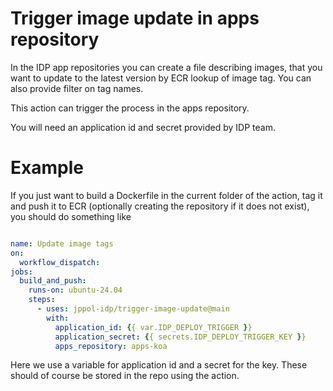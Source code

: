 # Trigger image update in apps repository

In the IDP app repositories you can create a file describing images, that you want to update 
to the latest version by ECR lookup of image tag. You can also provide filter on tag names. 

This action can trigger the process in the apps repository. 

You will need an application id and secret provided by IDP team. 

# Example
If you just want to build a Dockerfile in the current folder of the action, tag it 
and push it to ECR (optionally creating the repository if it does not exist), you should 
do something like

```yaml

name: Update image tags
on:
  workflow_dispatch:
jobs:
  build_and_push:
    runs-on: ubuntu-24.04
    steps:
      - uses: jppol-idp/trigger-image-update@main
        with:
          application_id: {{ var.IDP_DEPLOY_TRIGGER }}
          application_secret: {{ secrets.IDP_DEPLOY_TRIGGER_KEY }}
          apps_repository: apps-koa
```

Here we use a variable for application id and a secret for the key. These should of course be 
stored in the repo using the action.


